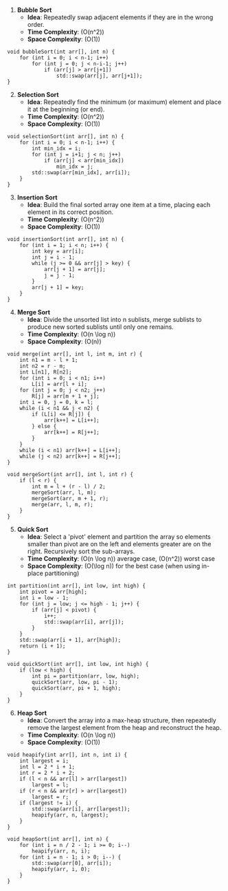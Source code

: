 1. **Bubble Sort**
   - **Idea**: Repeatedly swap adjacent elements if they are in the wrong order.
   - **Time Complexity**: \(O(n^2)\)
   - **Space Complexity**: \(O(1)\)
  
```
void bubbleSort(int arr[], int n) {
    for (int i = 0; i < n-1; i++)
        for (int j = 0; j < n-i-1; j++)
            if (arr[j] > arr[j+1])
                std::swap(arr[j], arr[j+1]);
}
```

2. **Selection Sort**
   - **Idea**: Repeatedly find the minimum (or maximum) element and place it at the beginning (or end).
   - **Time Complexity**: \(O(n^2)\)
   - **Space Complexity**: \(O(1)\)
  
```
void selectionSort(int arr[], int n) {
    for (int i = 0; i < n-1; i++) {
        int min_idx = i;
        for (int j = i+1; j < n; j++)
            if (arr[j] < arr[min_idx])
                min_idx = j;
        std::swap(arr[min_idx], arr[i]);
    }
}
```

3. **Insertion Sort**
   - **Idea**: Build the final sorted array one item at a time, placing each element in its correct position.
   - **Time Complexity**: \(O(n^2)\)
   - **Space Complexity**: \(O(1)\)

```
void insertionSort(int arr[], int n) {
    for (int i = 1; i < n; i++) {
        int key = arr[i];
        int j = i - 1;
        while (j >= 0 && arr[j] > key) {
            arr[j + 1] = arr[j];
            j = j - 1;
        }
        arr[j + 1] = key;
    }
}
```

4. **Merge Sort**
   - **Idea**: Divide the unsorted list into n sublists, merge sublists to produce new sorted sublists until only one remains.
   - **Time Complexity**: \(O(n \log n)\)
   - **Space Complexity**: \(O(n)\)

```
void merge(int arr[], int l, int m, int r) {
    int n1 = m - l + 1;
    int n2 = r - m;
    int L[n1], R[n2];
    for (int i = 0; i < n1; i++)
        L[i] = arr[l + i];
    for (int j = 0; j < n2; j++)
        R[j] = arr[m + 1 + j];
    int i = 0, j = 0, k = l;
    while (i < n1 && j < n2) {
        if (L[i] <= R[j]) {
            arr[k++] = L[i++];
        } else {
            arr[k++] = R[j++];
        }
    }
    while (i < n1) arr[k++] = L[i++];
    while (j < n2) arr[k++] = R[j++];
}

void mergeSort(int arr[], int l, int r) {
    if (l < r) {
        int m = l + (r - l) / 2;
        mergeSort(arr, l, m);
        mergeSort(arr, m + 1, r);
        merge(arr, l, m, r);
    }
}
```

5. **Quick Sort**
   - **Idea**: Select a 'pivot' element and partition the array so elements smaller than pivot are on the left and elements greater are on the right. Recursively sort the sub-arrays.
   - **Time Complexity**: \(O(n \log n)\) average case, \(O(n^2)\) worst case
   - **Space Complexity**: \(O(\log n)\) for the best case (when using in-place partitioning)

```
int partition(int arr[], int low, int high) {
    int pivot = arr[high];
    int i = low - 1;
    for (int j = low; j <= high - 1; j++) {
        if (arr[j] < pivot) {
            i++;
            std::swap(arr[i], arr[j]);
        }
    }
    std::swap(arr[i + 1], arr[high]);
    return (i + 1);
}

void quickSort(int arr[], int low, int high) {
    if (low < high) {
        int pi = partition(arr, low, high);
        quickSort(arr, low, pi - 1);
        quickSort(arr, pi + 1, high);
    }
}
```

6. **Heap Sort**
   - **Idea**: Convert the array into a max-heap structure, then repeatedly remove the largest element from the heap and reconstruct the heap.
   - **Time Complexity**: \(O(n \log n)\)
   - **Space Complexity**: \(O(1)\)

```
void heapify(int arr[], int n, int i) {
    int largest = i;
    int l = 2 * i + 1;
    int r = 2 * i + 2;
    if (l < n && arr[l] > arr[largest])
        largest = l;
    if (r < n && arr[r] > arr[largest])
        largest = r;
    if (largest != i) {
        std::swap(arr[i], arr[largest]);
        heapify(arr, n, largest);
    }
}

void heapSort(int arr[], int n) {
    for (int i = n / 2 - 1; i >= 0; i--)
        heapify(arr, n, i);
    for (int i = n - 1; i > 0; i--) {
        std::swap(arr[0], arr[i]);
        heapify(arr, i, 0);
    }
}
```
